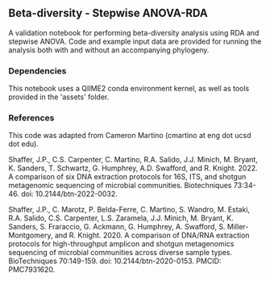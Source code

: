 ## Beta-diversity - Stepwise ANOVA-RDA
A validation notebook for performing beta-diversity analysis using RDA and stepwise ANOVA. Code and example input data are provided for running the analysis both with and without an accompanying phylogeny.

### Dependencies
This notebook uses a QIIME2 conda environment kernel, as well as tools provided in the 'assets' folder.

### References
This code was adapted from Cameron Martino (cmartino at eng dot ucsd dot edu).

Shaffer, J.P., C.S. Carpenter, C. Martino, R.A. Salido, J.J. Minich, M. Bryant, K. Sanders,
T. Schwartz, G. Humphrey, A.D. Swafford, and R. Knight. 2022. A comparison of six
DNA extraction protocols for 16S, ITS, and shotgun metagenomic sequencing of
microbial communities. Biotechniques 73:34-46. doi: 10.2144/btn-2022-0032.

Shaffer, J.P., C. Marotz, P. Belda-Ferre, C. Martino, S. Wandro, M. Estaki, R.A. Salido,
C.S. Carpenter, L.S. Zaramela, J.J. Minich, M. Bryant, K. Sanders, S. Fraraccio, G.
Ackmann, G. Humphrey, A. Swafford, S. Miller-Montgomery, and R. Knight. 2020. A
comparison of DNA/RNA extraction protocols for high-throughput amplicon and
shotgun metagenomics sequencing of microbial communities across diverse sample
types. BioTechniques 70:149-159. doi: 10.2144/btn-2020-0153. PMCID: PMC7931620.
